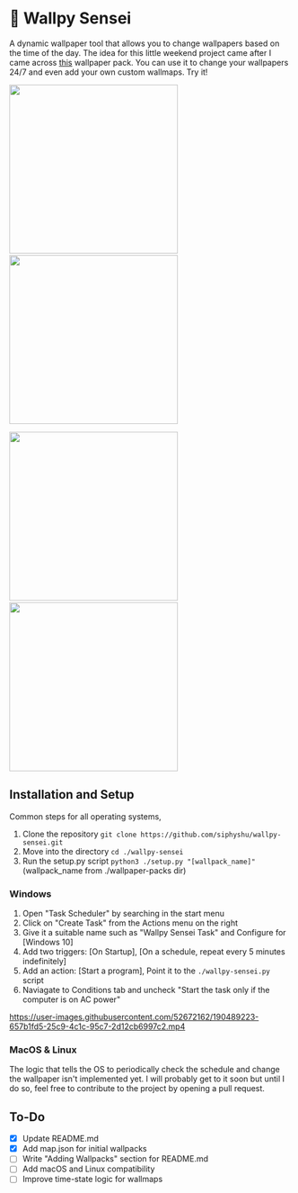 # 🥷 Wallpy Sensei

A dynamic wallpaper tool that allows you to change wallpapers based on the time of the day. The idea for this little weekend project came after I came across [this](https://www.mattvince.com/product/zelda-wind-waker-wallpaper-4-pack/) wallpaper pack. You can use it to change your wallpapers 24/7 and even add your own custom wallmaps. Try it!


<p float="left">
  <img src="https://user-images.githubusercontent.com/52672162/190454797-375ca1fa-8864-4aa5-b7d7-b2d689b862df.gif" width="300" />⠀

  <img src="https://user-images.githubusercontent.com/52672162/190465231-2199d54c-72fc-4f69-900a-88d64307f5d1.gif" width="300" />
</p>
<p float="left">
  <img src="https://user-images.githubusercontent.com/52672162/190468715-e7f1a6e8-95b8-4845-8082-9fc7168638b0.gif" width="300" />⠀

  <img src="https://user-images.githubusercontent.com/52672162/190470111-9d209b42-d571-422c-a901-5288056e3c31.gif" width="300" /> 
</p>


## Installation and Setup

Common steps for all operating systems,
1. Clone the repository `git clone https://github.com/siphyshu/wallpy-sensei.git`
2. Move into the directory `cd ./wallpy-sensei`
3. Run the setup.py script `python3 ./setup.py "[wallpack_name]"` (wallpack_name from ./wallpaper-packs dir)

### Windows
1. Open "Task Scheduler" by searching in the start menu
2. Click on "Create Task" from the Actions menu on the right
3. Give it a suitable name such as "Wallpy Sensei Task" and Configure for [Windows 10]
4. Add two triggers: [On Startup], [On a schedule, repeat every 5 minutes indefinitely]
5. Add an action: [Start a program], Point it to the `./wallpy-sensei.py` script
6. Naviagate to Conditions tab and uncheck "Start the task only if the computer is on AC power"

https://user-images.githubusercontent.com/52672162/190489223-657b1fd5-25c9-4c1c-95c7-2d12cb6997c2.mp4

### MacOS & Linux
The logic that tells the OS to periodically check the schedule and change the wallpaper isn't implemented yet. I will probably get to it soon but until I do so, feel free to contribute to the project by opening a pull request.

## To-Do
- [x] Update README.md
- [x] Add map.json for initial wallpacks
- [ ] Write "Adding Wallpacks" section for README.md
- [ ] Add macOS and Linux compatibility
- [ ] Improve time-state logic for wallmaps
